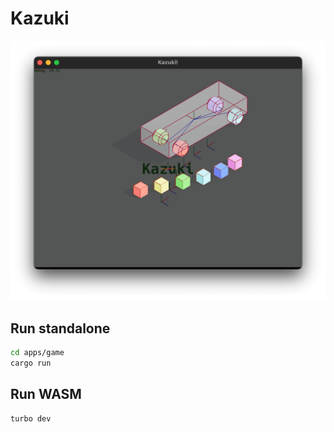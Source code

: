 # Kazuki

![screenshot](./assets/screenshot.png)

## Run standalone

```bash
cd apps/game
cargo run
```

## Run WASM

```bash
turbo dev
```
